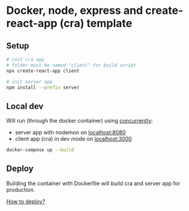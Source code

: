# Docker, node, express and create-react-app (cra) template

## Setup
```sh
# init cra app
# folder must be named "client" for build script
npx create-react-app client

# init server app
npm install --prefix server
```

## Local dev
Will run (through the docker container) using [concurrently](https://www.npmjs.com/package/concurrently):
- server app with nodemon on [localhost:8080](http://localhost:8080)
- client app (cra) in dev mode on [localhost:3000](http://localhost:3000)

```sh
docker-compose up --build
```

## Deploy
Building the container with Dockerfile will build cra and server app for production.


[How to deploy?](https://github.com/tobbbe/docker-templates#build-and-deploy-containers)